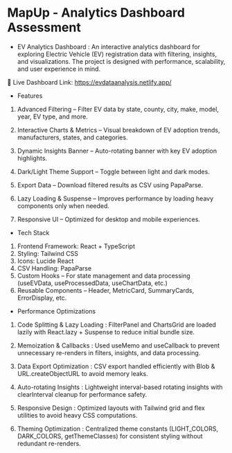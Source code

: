 # MapUp - Analytics Dashboard Assessment

* EV Analytics Dashboard :
An interactive analytics dashboard for exploring Electric Vehicle (EV) registration data with filtering, insights, and visualizations. The project is designed with performance, scalability, and user experience in mind.

🔗 Live Dashboard Link: https://evdataanalysis.netlify.app/

* Features

1.  Advanced Filtering – Filter EV data by state, county, city, make, model, year, EV type, and more.

2. Interactive Charts & Metrics – Visual breakdown of EV adoption trends, manufacturers, states, and categories.

3. Dynamic Insights Banner – Auto-rotating banner with key EV adoption highlights.

4. Dark/Light Theme Support – Toggle between light and dark modes.

5. Export Data – Download filtered results as CSV using PapaParse.

6. Lazy Loading & Suspense – Improves performance by loading heavy components only when needed.

7. Responsive UI – Optimized for desktop and mobile experiences.


* Tech Stack

1. Frontend Framework: React + TypeScript
2. Styling: Tailwind CSS
3. Icons: Lucide React
4. CSV Handling: PapaParse
5. Custom Hooks – For state management and data processing (useEVData, useProcessedData, useChartData, etc.)
6. Reusable Components – Header, MetricCard, SummaryCards, ErrorDisplay, etc.


* Performance Optimizations

1. Code Splitting & Lazy Loading :
FilterPanel and ChartsGrid are loaded lazily with React.lazy + Suspense to reduce initial bundle size.

2. Memoization & Callbacks :
Used useMemo and useCallback to prevent unnecessary re-renders in filters, insights, and data processing.

3. Data Export Optimization :
CSV export handled efficiently with Blob & URL.createObjectURL to avoid memory leaks.

4. Auto-rotating Insights :
Lightweight interval-based rotating insights with clearInterval cleanup for performance safety.

5. Responsive Design :
Optimized layouts with Tailwind grid and flex utilities to avoid heavy CSS computations.

6. Theming Optimization :
Centralized theme constants (LIGHT_COLORS, DARK_COLORS, getThemeClasses) for consistent styling without redundant re-renders.